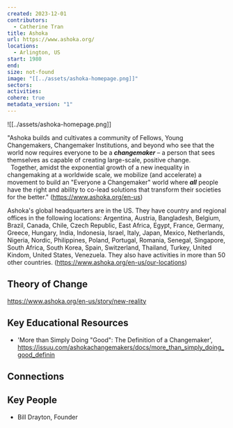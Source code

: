 ```yaml
---
created: 2023-12-01
contributors:
  - Catherine Tran
title: Ashoka
url: https://www.ashoka.org/
locations:
  - Arlington, US
start: 1980
end: 
size: not-found
image: "[[../assets/ashoka-homepage.png]]"
sectors: 
activities: 
cohere: true
metadata_version: "1"
---
```

![[../assets/ashoka-homepage.png]]

"Ashoka builds and cultivates a community of Fellows, Young Changemakers, Changemaker Institutions, and beyond who see that the world now requires everyone to be a **_changemaker_** – a person that sees themselves as capable of creating large-scale, positive change.  
 
Together, amidst the exponential growth of a new inequality in changemaking at a worldwide scale, we mobilize (and accelerate) a movement to build an "Everyone a Changemaker" world where **_all_** people have the right and ability to co-lead solutions that transform their societies for the better."
(https://www.ashoka.org/en-us)

Ashoka's global headquarters are in the US. They have country and regional offices in the following locations: Argentina, Austria, Bangladesh, Belgium, Brazil, Canada, Chile, Czech Republic, East Africa, Egypt, France, Germany, Greece, Hungary, India, Indonesia, Israel, Italy, Japan, Mexico, Netherlands, Nigeria, Nordic, Philippines, Poland, Portugal, Romania, Senegal, Singapore, South Africa, South Korea, Spain, Switzerland, Thailand, Turkey, United Kindom, United States, Venezuela. They also have activities in more than 50 other countries.
(https://www.ashoka.org/en-us/our-locations)

## Theory of Change

https://www.ashoka.org/en-us/story/new-reality

## Key Educational Resources

- 'More than Simply Doing "Good": The Definition of a Changemaker', https://issuu.com/ashokachangemakers/docs/more_than_simply_doing_good_definin 

## Connections


## Key People

- Bill Drayton, Founder

